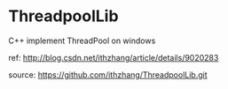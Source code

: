 ThreadpoolLib
=============

C++ implement ThreadPool on windows

ref: http://blog.csdn.net/ithzhang/article/details/9020283

source: https://github.com/ithzhang/ThreadpoolLib.git
